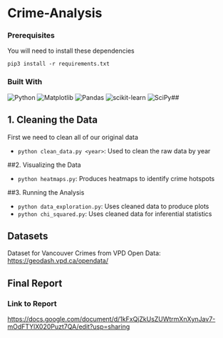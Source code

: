 # Crime-Analysis

### Prerequisites

You will need to install these dependencies

```
pip3 install -r requirements.txt
```

### Built With

![Python](https://img.shields.io/badge/python-3670A0?style=for-the-badge&logo=python&logoColor=ffdd54)
![Matplotlib](https://img.shields.io/badge/Matplotlib-%23ffffff.svg?style=for-the-badge&logo=Matplotlib&logoColor=black)
![Pandas](https://img.shields.io/badge/pandas-%23150458.svg?style=for-the-badge&logo=pandas&logoColor=white)
![scikit-learn](https://img.shields.io/badge/scikit--learn-%23F7931E.svg?style=for-the-badge&logo=scikit-learn&logoColor=white)
![SciPy](https://img.shields.io/badge/SciPy-%230C55A5.svg?style=for-the-badge&logo=scipy&logoColor=%white)##

## 1. Cleaning the Data

First we need to clean all of our original data

-   `python clean_data.py <year>`: Used to clean the raw data by year

##2. Visualizing the Data

-   `python heatmaps.py`: Produces heatmaps to identify crime hotspots

##3. Running the Analysis

-   `python data_exploration.py`: Uses cleaned data to produce plots
-   `python chi_squared.py`: Uses cleaned data for inferential statistics

## Datasets

Dataset for Vancouver Crimes from VPD Open Data: https://geodash.vpd.ca/opendata/

## Final Report

### Link to Report

https://docs.google.com/document/d/1kFxQjZkUsZUWtrmXnXynJav7-mOdFTYlX020Puzt7QA/edit?usp=sharing
